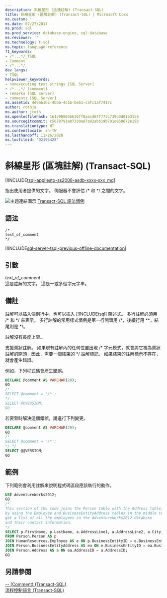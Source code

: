 ```yaml
---
description: 斜線星形 (區塊註解) (Transact-SQL)
title: 斜線星形 (區塊註解) (Transact-SQL) | Microsoft Docs
ms.custom: ''
ms.date: 07/27/2017
ms.prod: sql
ms.prod_service: database-engine, sql-database
ms.reviewer: ''
ms.technology: t-sql
ms.topic: language-reference
f1_keywords:
- /*...*/_TSQL
- Comment
- /*...*/
dev_langs:
- TSQL
helpviewer_keywords:
- nonexecuting text strings [SQL Server]
- /*...*/ (comment)
- remarks [SQL Server]
- comments [SQL Server]
ms.assetid: 4d9ab1b2-4bbb-4c16-beb1-cafc1af7417c
author: rothja
ms.author: jroth
ms.openlocfilehash: 161c90803b636ff8aacd67f773c739b0d0153150
ms.sourcegitcommit: c5078791a07330a87a92abb19b791e950672e198
ms.translationtype: HT
ms.contentlocale: zh-TW
ms.lasthandoff: 11/26/2020
ms.locfileid: "92195428"
---
```

# <a name="slash-star-block-comment-transact-sql"></a>斜線星形 (區塊註解) (Transact-SQL)
[!INCLUDE[tsql-appliesto-ss2008-asdb-xxxx-xxx_md](../../includes/tsql-appliesto-ss2008-asdb-xxxx-xxx-md.md)]


  指出使用者提供的文字。 伺服器不會評估 /* 和 \*/ 之間的文字。  
  
 ![主題連結圖示](../../database-engine/configure-windows/media/topic-link.gif "主題連結圖示") [Transact-SQL 語法慣例](../../t-sql/language-elements/transact-sql-syntax-conventions-transact-sql.md)  
  
## <a name="syntax"></a>語法  
  
```syntaxsql
/*  
text_of_comment  
*/  
```  
  
[!INCLUDE[sql-server-tsql-previous-offline-documentation](../../includes/sql-server-tsql-previous-offline-documentation.md)]

## <a name="arguments"></a>引數
 *text_of_comment*  
 這是註解的文字。 這是一或多個字元字串。  
  
## <a name="remarks"></a>備註  
 註解可以插入個別行中，也可以插入 [!INCLUDE[tsql](../../includes/tsql-md.md)] 陳述式。 多行註解必須用 /* 和 \*/ 來表示。 多行註解的常用樣式慣例是第一行開頭用 /\*，後續行用 \*\*，結尾則是 \*/。  
  
 註解沒有長度上限。  
  
 支援巢狀註解。 如果現有註解內的任何位置出現 /* 字元模式，就會將它視為巢狀註解的開頭，因此，需要一個結束的 \*/ 註解標記。 如果結束的註解標示不存在，就會產生錯誤。  
  
 例如，下列程式碼會產生錯誤。  
  
```sql  
DECLARE @comment AS VARCHAR(20);  
GO  
/*  
SELECT @comment = '/*';  
*/   
SELECT @@VERSION;  
GO   
```  
  
 若要暫時解決這個錯誤，請進行下列變更。  
  
```sql  
DECLARE @comment AS VARCHAR(20);  
GO  
/*  
SELECT @comment = '/*';  
*/ */  
SELECT @@VERSION;  
GO  
```  
  
## <a name="examples"></a>範例  
 下列範例會利用註解來說明程式碼區段應該執行的動作。  
  
```sql  
USE AdventureWorks2012;  
GO  
/*  
This section of the code joins the Person table with the Address table,   
by using the Employee and BusinessEntityAddress tables in the middle to   
get a list of all the employees in the AdventureWorks2012 database   
and their contact information.  
*/  
SELECT p.FirstName, p.LastName, a.AddressLine1, a.AddressLine2, a.City, a.PostalCode  
FROM Person.Person AS p  
JOIN HumanResources.Employee AS e ON p.BusinessEntityID = e.BusinessEntityID   
JOIN Person.BusinessEntityAddress AS ea ON e.BusinessEntityID = ea.BusinessEntityID  
JOIN Person.Address AS a ON ea.AddressID = a.AddressID;  
GO  
```  
  
## <a name="see-also"></a>另請參閱  
 [-- &#40;Comment&#41; &#40;Transact-SQL&#41;](../../t-sql/language-elements/comment-transact-sql.md)   
 [流程控制語言 &#40;Transact-SQL&#41;](~/t-sql/language-elements/control-of-flow.md)  
  
  

